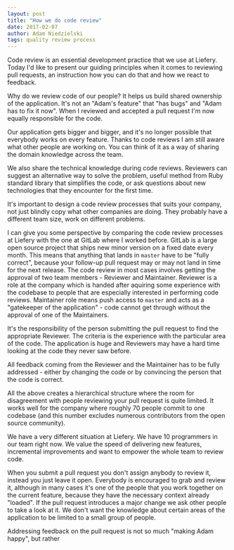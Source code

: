 ```yaml
---
layout: post
title: "How we do code review"
date: 2017-02-07
author: Adam Niedzielski
tags: quality review process
---
```


Code review is an essential development practice that we use at Liefery. Today I'd like to present our guiding principles when it comes to reviewing pull requests, an instruction how you can do that and how we react to feedback.

Why do we review code of our people? It helps us build shared ownership of the application. It's not an "Adam's feature" that "has bugs" and "Adam has to fix it now". When I reviewed and accepted a pull request I'm now equally responsible for the code.

Our application gets bigger and bigger, and it's no longer possible that everybody works on every feature. Thanks to code reviews I am still aware what other people are working on. You can think of it as a way of sharing the domain knowledge across the team.

We also share the technical knowledge during code reviews. Reviewers can suggest an alternative way to solve the problem, useful method from Ruby standard library that simplifies the code, or ask questions about new technologies that they encounter for the first time.

It's important to design a code review processes that suits your company, not just blindly copy what other companies are doing. They probably have a different team size, work on different problems.

I can give you some perspective by comparing the code review processes at Liefery with the one at GitLab where I worked before. GitLab is a large open source project that ships new minor version on a fixed date every month. This means that anything that lands in `master` have to be "fully correct", because your follow-up pull request may or may not land in time for the next release. The code review in most cases involves getting the approval of two team members - Reviewer and Maintainer. Reviewer is a role at the company which is handed after aquiring some experience with the codebase to people that are especially interested in performing code reviews. Maintainer role means push access to `master` and acts as a "gatekeeper of the application" - code cannot get through without the approval of one of the Maintainers.

It's the responsibility of the person submitting the pull request to find the appropriate Reviewer. The criteria is the experience with the particular area of the code. The application is huge and Reviewers may have a hard time looking at the code they never saw before.

All feedback coming from the Reviewer and the Maintainer has to be fully addressed - either by changing the code or by convincing the person that the code is correct.

All the above creates a hierarchical structure where the room for disagreement with people reviewing your pull request is quite limited. It works well for the company where roughly 70 people commit to one codebase (and this number excludes numerous contributors from the open source community).

We have a very different situation at Liefery. We have 10 programmers in our team right now. We value the speed of delivering new features, incremental improvements and want to empower the whole team to review code.

When you submit a pull request you don't assign anybody to review it, instead you just leave it open. Everybody is encouraged to grab and review it, although in many cases it's one of the people that you work together on the current feature, because they have the necessary context already "loaded". If the pull request introduces a major change we ask other people to take a look at it. We don't want the knowledge about certain areas of the application to be limited to a small group of people.

Addressing feedback on the pull request is not so much "making Adam happy", but rather
